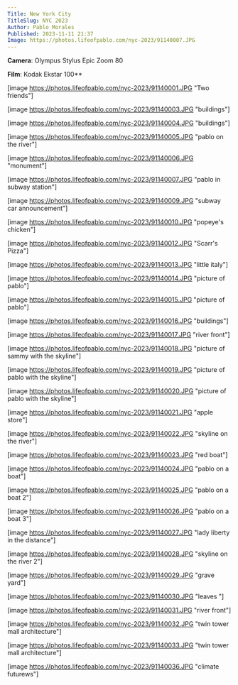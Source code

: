 ```yaml
---
Title: New York City
TitleSlug: NYC 2023
Author: Pablo Morales
Published: 2023-11-11 21:37
Image: https://photos.lifeofpablo.com/nyc-2023/91140007.JPG
---
```

**Camera**: Olympus Stylus Epic Zoom 80

**Film**: Kodak Ekstar 100**

[image https://photos.lifeofpablo.com/nyc-2023/91140001.JPG  "Two friends"]

[image https://photos.lifeofpablo.com/nyc-2023/91140003.JPG  "buildings"]

[image https://photos.lifeofpablo.com/nyc-2023/91140004.JPG  "buildings"]

[image https://photos.lifeofpablo.com/nyc-2023/91140005.JPG  "pablo on the river"]

[image https://photos.lifeofpablo.com/nyc-2023/91140006.JPG  "monument"]

[image https://photos.lifeofpablo.com/nyc-2023/91140007.JPG  "pablo in subway station"]

[image https://photos.lifeofpablo.com/nyc-2023/91140009.JPG  "subway car announcement"]

[image https://photos.lifeofpablo.com/nyc-2023/91140010.JPG  "popeye's chicken"]

[image https://photos.lifeofpablo.com/nyc-2023/91140012.JPG  "Scarr's Pizza"]

[image https://photos.lifeofpablo.com/nyc-2023/91140013.JPG  "little italy"]

[image https://photos.lifeofpablo.com/nyc-2023/91140014.JPG  "picture of pablo"]

[image https://photos.lifeofpablo.com/nyc-2023/91140015.JPG  "picture of pablo"]

[image https://photos.lifeofpablo.com/nyc-2023/91140016.JPG  "buildings"]

[image https://photos.lifeofpablo.com/nyc-2023/91140017.JPG  "river front"]

[image https://photos.lifeofpablo.com/nyc-2023/91140018.JPG  "picture of sammy with the skyline"]

[image https://photos.lifeofpablo.com/nyc-2023/91140019.JPG  "picture of pablo with the skyline"]

[image https://photos.lifeofpablo.com/nyc-2023/91140020.JPG  "picture of pablo with the skyline"]

[image https://photos.lifeofpablo.com/nyc-2023/91140021.JPG  "apple store"]

[image https://photos.lifeofpablo.com/nyc-2023/91140022.JPG  "skyline on the river"]

[image https://photos.lifeofpablo.com/nyc-2023/91140023.JPG  "red boat"]

[image https://photos.lifeofpablo.com/nyc-2023/91140024.JPG  "pablo on a boat"]

[image https://photos.lifeofpablo.com/nyc-2023/91140025.JPG  "pablo on a boat 2"]

[image https://photos.lifeofpablo.com/nyc-2023/91140026.JPG  "pablo on a boat 3"]

[image https://photos.lifeofpablo.com/nyc-2023/91140027.JPG  "lady liberty in the distance"]

[image https://photos.lifeofpablo.com/nyc-2023/91140028.JPG  "skyline on the river 2"]

[image https://photos.lifeofpablo.com/nyc-2023/91140029.JPG  "grave yard"]

[image https://photos.lifeofpablo.com/nyc-2023/91140030.JPG  "leaves "]

[image https://photos.lifeofpablo.com/nyc-2023/91140031.JPG  "river front"]

[image https://photos.lifeofpablo.com/nyc-2023/91140032.JPG  "twin tower mall architecture"]

[image https://photos.lifeofpablo.com/nyc-2023/91140033.JPG  "twin tower mall architecture"]

[image https://photos.lifeofpablo.com/nyc-2023/91140036.JPG  "climate futurews"]
